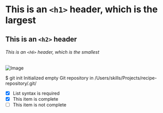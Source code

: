 # This is an `<h1>` header, which is the largest
## This is an `<h2>` header
###### This is an `<h6>` header, which is the smallest


![Image](https://unsplash.com/photos/a-man-standing-in-a-tent-looking-out-into-the-distance-EbIvcXzgU4s)


$ git init
Initialized empty Git repository in /Users/skills/Projects/recipe-repository/.git/

- [x] List syntax is required
- [x] This item is complete
- [ ] This item is not complete
